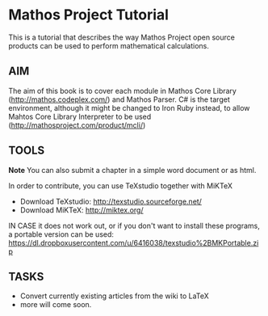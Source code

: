 Mathos Project Tutorial
=======================

This is a tutorial that describes the way Mathos Project open source products can be used to perform mathematical calculations.

AIM
----
The aim of this book is to cover each module in Mathos Core Library (http://mathos.codeplex.com/) and Mathos Parser.
C# is the target environment, although it might be changed to Iron Ruby instead, to allow Mahtos Core Library Interpreter to be used (http://mathosproject.com/product/mcli/)


TOOLS
-----

**Note** You can also submit a chapter in a simple word document or as html.

In order to contribute, you can use TeXstudio together with MiKTeX
* Download TeXstudio: http://texstudio.sourceforge.net/
* Download MiKTeX: http://miktex.org/

IN CASE it does not work out, or if you don't want to install these programs, a portable version can be used: https://dl.dropboxusercontent.com/u/6416038/texstudio%2BMKPortable.zip



TASKS
------
 * Convert currently existing articles from the wiki to LaTeX
 * more will come soon.
